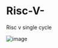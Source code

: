 # Risc-V-
Risc v single cycle


![image](https://user-images.githubusercontent.com/108389027/176383184-1faa0e8b-aa78-4d29-9b4c-0cba7d5bce80.png)
